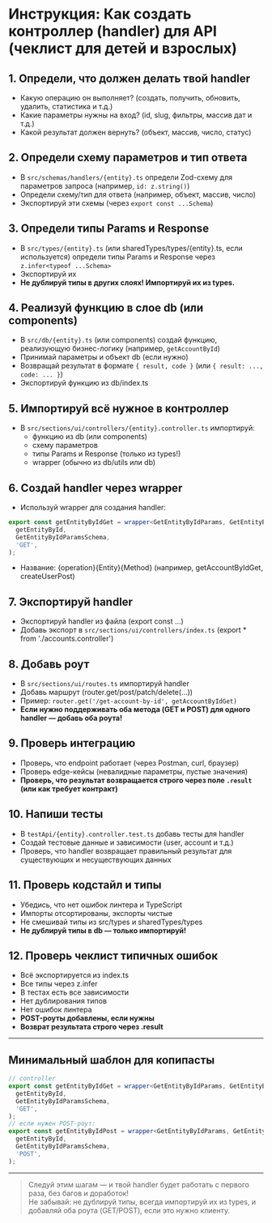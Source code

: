 # Инструкция: Как создать контроллер (handler) для API (чеклист для детей и взрослых)

## 1. Определи, что должен делать твой handler

- Какую операцию он выполняет? (создать, получить, обновить, удалить, статистика и т.д.)
- Какие параметры нужны на вход? (id, slug, фильтры, массив дат и т.д.)
- Какой результат должен вернуть? (объект, массив, число, статус)

## 2. Определи схему параметров и тип ответа

- В `src/schemas/handlers/{entity}.ts` определи Zod-схему для параметров запроса (например, `id: z.string()`)
- Определи схему/тип для ответа (например, объект, массив, число)
- Экспортируй эти схемы (через `export const ...Schema`)

## 3. Определи типы Params и Response

- В `src/types/{entity}.ts` (или sharedTypes/types/{entity}.ts, если используется) определи типы Params и Response через `z.infer<typeof ...Schema>`
- Экспортируй их
- **Не дублируй типы в других слоях! Импортируй их из types.**

## 4. Реализуй функцию в слое db (или components)

- В `src/db/{entity}.ts` (или components) создай функцию, реализующую бизнес-логику (например, `getAccountById`)
- Принимай параметры и объект db (если нужно)
- Возвращай результат в формате `{ result, code }` (или `{ result: ..., code: ... }`)
- Экспортируй функцию из db/index.ts

## 5. Импортируй всё нужное в контроллер

- В `src/sections/ui/controllers/{entity}.controller.ts` импортируй:
  - функцию из db (или components)
  - схему параметров
  - типы Params и Response (только из types!)
  - wrapper (обычно из db/utils или db)

## 6. Создай handler через wrapper

- Используй wrapper для создания handler:

```ts
export const getEntityByIdGet = wrapper<GetEntityByIdParams, GetEntityByIdResponse>(
  getEntityById,
  GetEntityByIdParamsSchema,
  'GET',
);
```

- Название: {operation}{Entity}{Method} (например, getAccountByIdGet, createUserPost)

## 7. Экспортируй handler

- Экспортируй handler из файла (export const ...)
- Добавь экспорт в `src/sections/ui/controllers/index.ts` (export \* from './accounts.controller')

## 8. Добавь роут

- В `src/sections/ui/routes.ts` импортируй handler
- Добавь маршрут (router.get/post/patch/delete(...))
- Пример: `router.get('/get-account-by-id', getAccountByIdGet)`
- **Если нужно поддерживать оба метода (GET и POST) для одного handler — добавь оба роута!**

## 9. Проверь интеграцию

- Проверь, что endpoint работает (через Postman, curl, браузер)
- Проверь edge-кейсы (невалидные параметры, пустые значения)
- **Проверь, что результат возвращается строго через поле `.result` (или как требует контракт)**

## 10. Напиши тесты

- В `testApi/{entity}.controller.test.ts` добавь тесты для handler
- Создай тестовые данные и зависимости (user, account и т.д.)
- Проверь, что handler возвращает правильный результат для существующих и несуществующих данных

## 11. Проверь кодстайл и типы

- Убедись, что нет ошибок линтера и TypeScript
- Импорты отсортированы, экспорты чистые
- Не смешивай типы из src/types и sharedTypes/types
- **Не дублируй типы в db — только импортируй!**

## 12. Проверь чеклист типичных ошибок

- Всё экспортируется из index.ts
- Все типы через z.infer
- В тестах есть все зависимости
- Нет дублирования типов
- Нет ошибок линтера
- **POST-роуты добавлены, если нужны**
- **Возврат результата строго через .result**

---

## Минимальный шаблон для копипасты

```ts
// controller
export const getEntityByIdGet = wrapper<GetEntityByIdParams, GetEntityByIdResponse>(
  getEntityById,
  GetEntityByIdParamsSchema,
  'GET',
);
// если нужен POST-роут:
export const getEntityByIdPost = wrapper<GetEntityByIdParams, GetEntityByIdResponse>(
  getEntityById,
  GetEntityByIdParamsSchema,
  'POST',
);
```

---

> Следуй этим шагам — и твой handler будет работать с первого раза, без багов и доработок!  
> Не забывай: не дублируй типы, всегда импортируй их из types, и добавляй оба роута (GET/POST), если это нужно клиенту.
